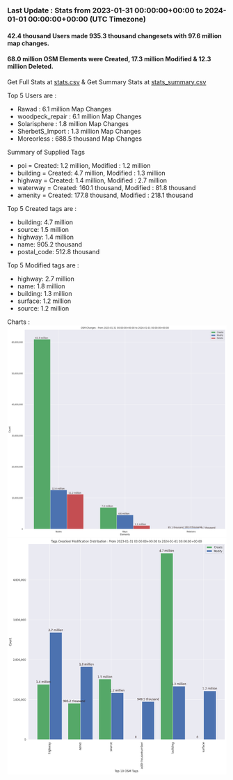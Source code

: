 ### Last Update : Stats from 2023-01-31 00:00:00+00:00 to 2024-01-01 00:00:00+00:00 (UTC Timezone)

#### 42.4 thousand Users made 935.3 thousand changesets with 97.6 million map changes.
#### 68.0 million OSM Elements were Created, 17.3 million Modified & 12.3 million Deleted.
Get Full Stats at [stats.csv](/stats/Global/Monthly/stats.csv)
 & Get Summary Stats at [stats_summary.csv](/stats/Global/Monthly/stats_summary.csv)

Top 5 Users are : 
- Rawad : 6.1 million Map Changes
- woodpeck_repair : 6.1 million Map Changes
- Solarisphere : 1.8 million Map Changes
- SherbetS_Import : 1.3 million Map Changes
- Moreorless : 688.5 thousand Map Changes

Summary of Supplied Tags
- poi = Created: 1.2 million, Modified : 1.2 million
- building = Created: 4.7 million, Modified : 1.3 million
- highway = Created: 1.4 million, Modified : 2.7 million
- waterway = Created: 160.1 thousand, Modified : 81.8 thousand
- amenity = Created: 177.8 thousand, Modified : 218.1 thousand


Top 5 Created tags are :
- building: 4.7 million
- source: 1.5 million
- highway: 1.4 million
- name: 905.2 thousand
- postal_code: 512.8 thousand


Top 5 Modified tags are :
- highway: 2.7 million
- name: 1.8 million
- building: 1.3 million
- surface: 1.2 million
- source: 1.2 million


 Charts : 
![Alt text](./stats_osm_changes.png) 
![Alt text](./stats_tags.png) 
